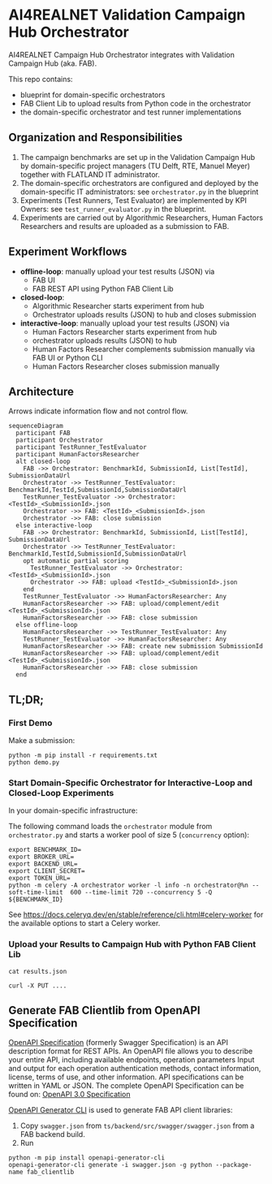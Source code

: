 # AI4REALNET Validation Campaign Hub Orchestrator

AI4REALNET Campaign Hub Orchestrator integrates with Validation Campaign Hub (aka. FAB).

This repo contains:

- blueprint for domain-specific orchestrators
- FAB Client Lib to upload results from Python code in the orchestrator
- the domain-specific orchestrator and test runner implementations

## Organization and Responsibilities

1. The campaign benchmarks are set up in the Validation Campaign Hub by domain-specific project managers (TU Delft, RTE, Manuel Meyer) together with FLATLAND IT administrator.
2. The domain-specific orchestrators are configured and deployed by the domain-specific IT administrators: see `orchestrator.py` in the blueprint
3. Experiments (Test Runners, Test Evaluator) are implemented by KPI Owners: see `test_runner_evaluator.py` in the blueprint.
4. Experiments are carried out by Algorithmic Researchers, Human Factors Researchers and results are uploaded as a submission to FAB.

## Experiment Workflows

* **offline-loop**: manually upload your test results (JSON) via
  * FAB UI
  * FAB REST API using Python FAB Client Lib
* **closed-loop**:
  * Algorithmic Researcher starts experiment from hub
  * Orchestrator uploads results (JSON) to hub and closes submission
* **interactive-loop**:  manually upload your test results (JSON) via
  * Human Factors Researcher starts experiment from hub
  * orchestrator uploads results (JSON) to hub
  * Human Factors Researcher complements submission manually via FAB UI or Python CLI
  * Human Factors Researcher closes submission manually

## Architecture

Arrows indicate information flow and not control flow.

```mermaid
sequenceDiagram
  participant FAB
  participant Orchestrator
  participant TestRunner_TestEvaluator
  participant HumanFactorsResearcher
  alt closed-loop
    FAB ->> Orchestrator: BenchmarkId, SubmissionId, List[TestId], SubmissionDataUrl
    Orchestrator ->> TestRunner_TestEvaluator: BenchmarkId,TestId,SubmissionId,SubmissionDataUrl
    TestRunner_TestEvaluator ->> Orchestrator: <TestId>_<SubmissionId>.json
    Orchestrator ->> FAB: <TestId>_<SubmissionId>.json
    Orchestrator ->> FAB: close submission
  else interactive-loop
    FAB ->> Orchestrator: BenchmarkId, SubmissionId, List[TestId], SubmissionDataUrl
    Orchestrator ->> TestRunner_TestEvaluator: BenchmarkId,TestId,SubmissionId,SubmissionDataUrl
    opt automatic partial scoring
      TestRunner_TestEvaluator ->> Orchestrator: <TestId>_<SubmissionId>.json
      Orchestrator ->> FAB: upload <TestId>_<SubmissionId>.json
    end
    TestRunner_TestEvaluator ->> HumanFactorsResearcher: Any
    HumanFactorsResearcher ->> FAB: upload/complement/edit <TestId>_<SubmissionId>.json
    HumanFactorsResearcher ->> FAB: close submission
  else offline-loop
    HumanFactorsResearcher ->> TestRunner_TestEvaluator: Any
    TestRunner_TestEvaluator ->> HumanFactorsResearcher: Any
    HumanFactorsResearcher ->> FAB: create new submission SubmissionId
    HumanFactorsResearcher ->> FAB: upload/complement/edit <TestId>_<SubmissionId>.json
    HumanFactorsResearcher ->> FAB: close submission
  end
```

## TL;DR;

### First Demo

Make a submission:

```shell
python -m pip install -r requirements.txt
python demo.py
```

### Start Domain-Specific Orchestrator for Interactive-Loop and Closed-Loop Experiments

In your domain-specific infrastructure:

The following command loads the `orchestrator` module from `orchestrator.py` and starts a worker pool of size 5 (`concurrency` option):

```shell
export BENCHMARK_ID=
export BROKER_URL=
export BACKEND_URL=
export CLIENT_SECRET=
export TOKEN_URL=
python -m celery -A orchestrator worker -l info -n orchestrator@%n --soft-time-limit  600 --time-limit 720 --concurrency 5 -Q ${BENCHMARK_ID}
```

See https://docs.celeryq.dev/en/stable/reference/cli.html#celery-worker for the available options to start a Celery worker.

### Upload your Results to Campaign Hub with Python FAB Client Lib

```shell
cat results.json

curl -X PUT .... 
```

Generate FAB Clientlib from OpenAPI Specification
--------------------------------------------------
[OpenAPI Specification](https://swagger.io/docs/specification/v3_0/) (formerly Swagger Specification) is an API description format for REST APIs.
An OpenAPI file allows you to describe your entire API, including available endpoints, operation parameters Input and output for each operation authentication methods, contact information, license, terms of use, and other information.
API specifications can be written in YAML or JSON. The complete OpenAPI Specification can be found on:
[OpenAPI 3.0 Specification](https://github.com/OAI/OpenAPI-Specification/blob/master/versions/3.0.4.md)

[OpenAPI Generator CLI](https://pypi.org/project/openapi-generator-cli/) is used to generate FAB API client libraries:

1. Copy `swagger.json` from `ts/backend/src/swagger/swagger.json` from a FAB backend build.
2. Run

```
python -m pip install openapi-generator-cli
openapi-generator-cli generate -i swagger.json -g python --package-name fab_clientlib
```

